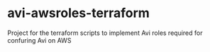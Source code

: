 # avi-awsroles-terraform
Project for the terraform scripts to implement Avi roles required for confuring Avi on AWS
